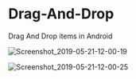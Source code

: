 # Drag-And-Drop
Drag And Drop items in Android 

![Screenshot_2019-05-21-12-00-19](https://user-images.githubusercontent.com/50836835/58083503-bddb6280-7bd6-11e9-9747-d447aad84dd4.png)

![Screenshot_2019-05-21-12-00-25](https://user-images.githubusercontent.com/50836835/58083556-d8154080-7bd6-11e9-925b-78712d43ef6f.png)
